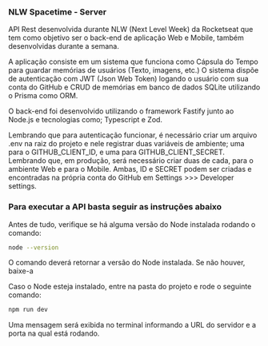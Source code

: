### NLW Spacetime - Server
API Rest desenvolvida durante NLW (Next Level Week) da Rocketseat que tem como objetivo ser o back-end de aplicação Web e Mobile, também desenvolvidas durante a semana. 

A aplicação consiste em um sistema que funciona como Cápsula do Tempo para guardar memórias de usuários (Texto, imagens, etc.) O sistema dispõe de autenticação com JWT (Json Web Token) logando o usuário com sua conta do GitHub e CRUD de memórias em banco de dados SQLite utilizando o Prisma como ORM.

O back-end foi desenvolvido utilizando o framework Fastify junto ao Node.js e tecnologias como; Typescript e Zod.

Lembrando que para autenticação funcionar, é necessário criar um arquivo .env na raiz do projeto e nele registrar duas variáveis de ambiente; uma para o GITHUB_CLIENT_ID, e uma para GITHUB_CLIENT_SECRET. Lembrando que, em produção, será necessário criar duas de cada, para o ambiente Web e para o Mobile. Ambas, ID e SECRET podem ser criadas e encontradas na própria conta do GitHub em Settings >>> Developer settings.

### Para executar a API basta seguir as instruções abaixo

Antes de tudo, verifique se há alguma versão do Node instalada rodando o comando:

```bash
node --version
```
O comando deverá retornar a versão do Node instalada. Se não houver, baixe-a

Caso o Node esteja instalado, entre na pasta do projeto e rode o seguinte comando:

```bash
npm run dev
```
Uma mensagem será exibida no terminal informando a URL do servidor e a porta na qual está rodando.



